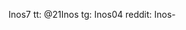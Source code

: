 Inos7
tt: @21Inos
tg: Inos04
reddit: Inos-


<!---
Inos7/Inos7 is a ✨ special ✨ repository because its `README.md` (this file) appears on your GitHub profile.
You can click the Preview link to take a look at your changes.
--->
